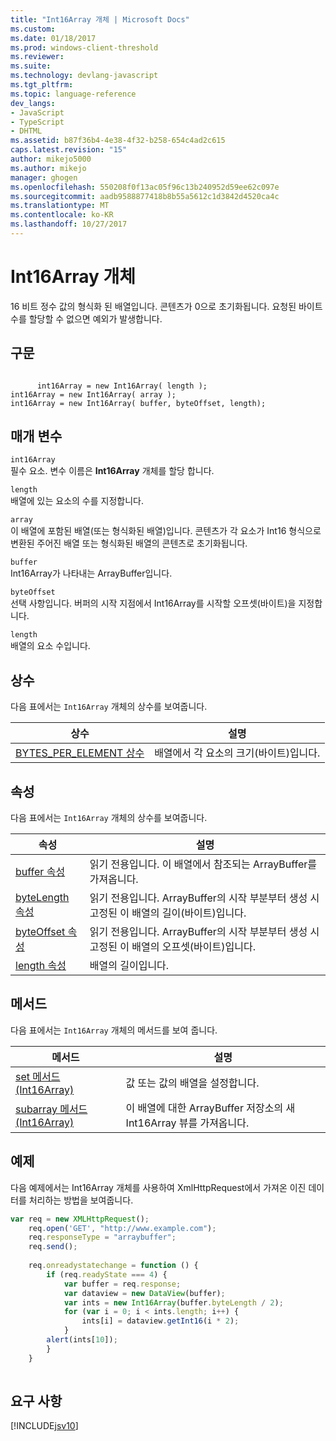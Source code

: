 ```yaml
---
title: "Int16Array 개체 | Microsoft Docs"
ms.custom: 
ms.date: 01/18/2017
ms.prod: windows-client-threshold
ms.reviewer: 
ms.suite: 
ms.technology: devlang-javascript
ms.tgt_pltfrm: 
ms.topic: language-reference
dev_langs:
- JavaScript
- TypeScript
- DHTML
ms.assetid: b87f36b4-4e38-4f32-b258-654c4ad2c615
caps.latest.revision: "15"
author: mikejo5000
ms.author: mikejo
manager: ghogen
ms.openlocfilehash: 550208f0f13ac05f96c13b240952d59ee62c097e
ms.sourcegitcommit: aadb9588877418b8b55a5612c1d3842d4520ca4c
ms.translationtype: MT
ms.contentlocale: ko-KR
ms.lasthandoff: 10/27/2017
---
```

# <a name="int16array-object"></a>Int16Array 개체
16 비트 정수 값의 형식화 된 배열입니다. 콘텐츠가 0으로 초기화됩니다. 요청된 바이트 수를 할당할 수 없으면 예외가 발생합니다.  
  
## <a name="syntax"></a>구문  
  
```  
  
      int16Array = new Int16Array( length );  
int16Array = new Int16Array( array );  
int16Array = new Int16Array( buffer, byteOffset, length);  
```  
  
## <a name="parameters"></a>매개 변수  
 `int16Array`  
 필수 요소. 변수 이름은 **Int16Array** 개체를 할당 합니다.  
  
 `length`  
 배열에 있는 요소의 수를 지정합니다.  
  
 `array`  
 이 배열에 포함된 배열(또는 형식화된 배열)입니다. 콘텐츠가 각 요소가 Int16 형식으로 변환된 주어진 배열 또는 형식화된 배열의 콘텐츠로 초기화됩니다.  
  
 `buffer`  
 Int16Array가 나타내는 ArrayBuffer입니다.  
  
 `byteOffset`  
 선택 사항입니다. 버퍼의 시작 지점에서 Int16Array를 시작할 오프셋(바이트)을 지정합니다.  
  
 `length`  
 배열의 요소 수입니다.  
  
## <a name="constants"></a>상수  
 다음 표에서는 `Int16Array` 개체의 상수를 보여줍니다.  
  
|상수|설명|  
|--------------|-----------------|  
|[BYTES_PER_ELEMENT 상수](../../javascript/reference/bytes-per-element-constant-int16array.md)|배열에서 각 요소의 크기(바이트)입니다.|  
  
## <a name="properties"></a>속성  
 다음 표에서는 `Int16Array` 개체의 상수를 보여줍니다.  
  
|속성|설명|  
|--------------|-----------------|  
|[buffer 속성](../../javascript/reference/buffer-property-int16array.md)|읽기 전용입니다. 이 배열에서 참조되는 ArrayBuffer를 가져옵니다.|  
|[byteLength 속성](../../javascript/reference/byteoffset-property-int16array.md)|읽기 전용입니다. ArrayBuffer의 시작 부분부터 생성 시 고정된 이 배열의 길이(바이트)입니다.|  
|[byteOffset 속성](../../javascript/reference/byteoffset-property-int16array.md)|읽기 전용입니다. ArrayBuffer의 시작 부분부터 생성 시 고정된 이 배열의 오프셋(바이트)입니다.|  
|[length 속성](../../javascript/reference/length-property-int16array.md)|배열의 길이입니다.|  
  
## <a name="methods"></a>메서드  
 다음 표에서는 `Int16Array` 개체의 메서드를 보여 줍니다.  
  
|메서드|설명|  
|------------|-----------------|  
|[set 메서드(Int16Array)](../../javascript/reference/set-method-int16array.md)|값 또는 값의 배열을 설정합니다.|  
|[subarray 메서드(Int16Array)](../../javascript/reference/subarray-method-int16array.md)|이 배열에 대한 ArrayBuffer 저장소의 새 Int16Array 뷰를 가져옵니다.|  
  
## <a name="example"></a>예제  
 다음 예제에서는 Int16Array 개체를 사용하여 XmlHttpRequest에서 가져온 이진 데이터를 처리하는 방법을 보여줍니다.  
  
```JavaScript  
var req = new XMLHttpRequest();  
    req.open('GET', "http://www.example.com");  
    req.responseType = "arraybuffer";  
    req.send();  
  
    req.onreadystatechange = function () {  
        if (req.readyState === 4) {  
            var buffer = req.response;  
            var dataview = new DataView(buffer);  
            var ints = new Int16Array(buffer.byteLength / 2);  
            for (var i = 0; i < ints.length; i++) {  
                ints[i] = dataview.getInt16(i * 2);  
            }  
        alert(ints[10]);  
        }  
    }  
  
```  
  
## <a name="requirements"></a>요구 사항  
 [!INCLUDE[jsv10](../../javascript/reference/includes/jsv10-md.md)]